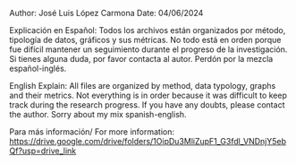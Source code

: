 Author: José Luis López Carmona
Date: 04/06/2024


Explicación en Español:
Todos los archivos están organizados por método, tipología de datos, gráficos y sus métricas. 
No todo está en orden porque fue difícil mantener un seguimiento durante el progreso de la investigación. 
Si tienes alguna duda, por favor contacta al autor. Perdón por la mezcla español-inglés.

English Explain:
All files are organized by method, data typology, graphs and their metrics. 
Not everything is in order because it was difficult to keep track during the research progress. 
If you have any doubts, please contact the author. Sorry about my mix spanish-english.

Para más información/ For more information: https://drive.google.com/drive/folders/1OipDu3MliZupF1_G3fdl_VNDnjY5ebQf?usp=drive_link
